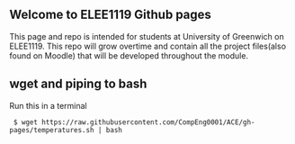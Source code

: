 ## Welcome to ELEE1119 Github pages

This page and repo is intended for students at University of Greenwich on ELEE1119. This repo will grow overtime and contain all the project files(also found on Moodle) that will be developed throughout the module.  

## wget and piping to bash

Run this in a terminal


```
 $ wget https://raw.githubusercontent.com/CompEng0001/ACE/gh-pages/temperatures.sh | bash
```
